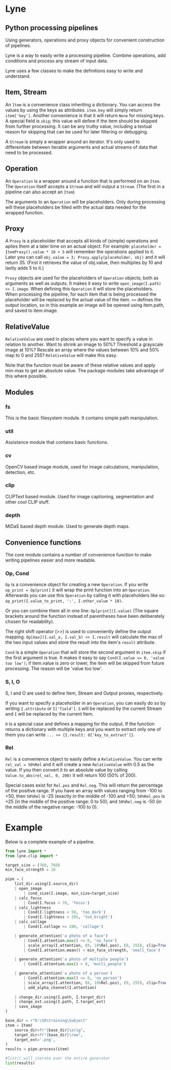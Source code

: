 # Lyne
Python processing pipelines
---
Using generators, operations and proxy objects for convenient construction of pipelines.

Lyne is a way to easily write a processing pipeline.
Combine operations, add conditions and process any stream of input data.

Lyne uses a few classes to make the definitions easy to write and understand.

## Item, Stream
An `Item` is a convenience class inheriting a dictionary. You can access the values by using the keys as attributes. `item.key` will simply return `item['key']`. Another convenience is that it will return `None` for missing keys. A special field is `skip`; this value will define if the item should be skipped from further processing. It can be any truthy value, including a textual reason for skipping that can be used for later filtering or debugging.

A `Stream` is simply a wrapper around an iterator. It's only used to differentiate between iterable arguments and actual streams of data that need to be processed.

## Operation
An `Operation` is a wrapper around a function that is performed on an `Item`. The `Operation` itself accepts a `Stream` and will output a `Stream`. (The first in a pipeline can also accept an `Item`)

The arguments to an `Operation` will be placeholders. Only during processing will these placeholders be filled with the actual data needed for the wrapped function.

## Proxy
A `Proxy` is a placeholder that accepts all kinds of (simple) operations and aplies them at a later time on an actual object. For example: `placeholder = ItemProxy().value * 10 + 5` will remember the operations applied to it. Later you can call `obj.value = 3; Proxy.apply(placeholder, obj)` and it will return 35. (First it retrieves the value of obj.value, then multiplies by 10 and lastly adds 5 to it.)

`Proxy` objects are used for the placeholders of `Operation` objects; both as arguments as well as outputs. It makes it easy to write `open_image(I.path) >> I.image`. When defining this `Operation` it will store the placeholders. When processing the pipeline, for each item that is being processed the placeholder will be replaced by the actual value of the item. `>>` defines the output location, so in this example an image will be opened using item.path, and saved to item.image.

## RelativeValue
`RelativeValue` are used in places where you want to specify a value in relation to another. Want to shrink an image to 50%? Threshold a grayscale image at 10%? Rescale an array where the values between 10% and 50% map to 0 and 255? `RelativeValue` will make this easy.

Note that the function must be aware of these relative values and apply min-max to get an absolute value. 
The package modules take advantage of this where possible. 

## Modules

### fs
This is the basic filesystem module. It contains simple path manipulation.

### util
Assistance module that contains basic functions.

### cv
OpenCV based image module, used for image calculations, manipulation, detection, etc.

### clip
CLIPText based module. Used for image captioning, segmentation and other cool CLIP stuff.

### depth
MiDaS based depth module. Used to generate depth maps.

## Convenience functions
The core module contains a number of convenience function to make  writing pipelines easier and more readable.

### Op, Cond

`Op` is a convenience object for creating a new `Operation`. If you write `op_print = Op[print]` it will wrap the print function into an `Operation`. Afterwards you can use this `Operation` by calling it with placeholders like so: `op_print(I.value_to_print, ':', I.other_value * 10)`. 

Or you can combine them all in one line: `Op[print](I.value)` (The square brackets around the function instead of parentheses have been deliberately chosen for readability).

The right shift operator (>>) is used to conveniently define the output mapping. `Op[max](I.val_a, I.val_b) >> I.result` will calculate the max of the two input values and store the result into the item's `result` attribute.

`Cond` is a simple `Operation` that will store the second argument in `item.skip` if the first argument is true. It makes it easy to say `Cond(I.value <= 0, 'value too low')`; if item.value is zero or lower, the item will be skipped from future processing. The reason will be 'value too low'.

### S, I, O
S, I and O are used to define Item, Stream and Output proxies, respectively.

If you want to specify a placeholder in an `Operation`, you can easily do so by writing `I.attribute` or `I['field']`. `S` will be replaced by the current Stream and `I` will be replaced by the current Item.

`O` is a special case and defines a mapping for the output. If the function returns a dictionary with multiple keys and you want to extract only one of them you can write `... >> {I.result: O['key_to_extract']}`.

### Rel
`Rel` is a convenience object to easily define a `RelativeValue`. You can write `rel_val = 50%Rel` and it will create a new `RelativeValue` with 0.5 as the value. If you then convert it to an absolute value by calling `Value.to_abs(rel_val, 0, 200)` it will return 100 (50% of 200).

Special cases exist for `Rel.pos` and `Rel.neg`. This will return the percentage of the positive range. If you have an array with values ranging from -100 to +50, then `50%Rel` is -25 (exactly in the middle of -100 and +50; `50%Rel.pos` is +25 (in the middle of the positive range: 0 to 50); and `50%Rel.neg` is -50 (in the middle of the negative range: -100 to 0).

# Example

Below is a complete example of a pipeline.

```python
from lyne import *
from lyne.clip import *

target_size = (768, 768)
min_face_strength = 10

pipe = (
    list_dir.using(I.source_dir)
    | open_image
        | cond_size(I.image, min_size=target_size)
    | calc_focus
        | Cond(I.focus < 70, 'focus')
    | calc_lightness
        | Cond(I.lightness < 50, 'too_dark')
        | Cond(I.lightness > 205, 'too_bright')
    | calc_collage
        | Cond(I.collage >= 200, 'collage')

    | generate_attention('a photo of a face')
        | Cond(I.attention.max() <= 0, 'no_face')
        | scale_array(I.attention, (0, 10%Rel.pos), (0, 255), clip=True) >> I.attention
        | Cond(I.attention.mean() < min_face_strength, 'small_face')

    | generate_attention('a photo of multiple people')
        | Cond(I.attention.max() > 0, 'multi_people')

    | generate_attention('a photo of a person')
        | Cond(I.attention.max() <= 0, 'no_person')
        | scale_array(I.attention, (0, 10%Rel.pos), (0, 255), clip=True) >> I.attention
        | add_alpha_channel(I.attention)
    
    | change_dir.using(I.path, I.target_dir)
    | change_ext.using(I.path, I.target_ext)
    | save_image
)

base_dir = r"D:\SD\training\Subject"
item = Item(
    source_dir=fr"{base_dir}\orig",
    target_dir=fr"{base_dir}\raw",
    target_ext='.png',
)
results = pipe.process(item)

#list() will iterate over the entire generator
list(results)
```
